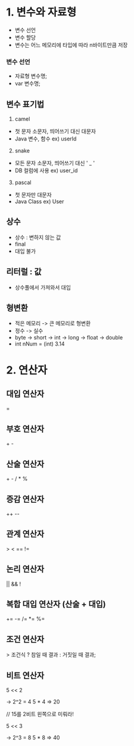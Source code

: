 # 1. 변수와 자료형
- 변수 선언
- 변수 할당
- 변수는 어느 메모리에 타입에 따라 n바이트만큼 저장


### 변수 선언
- 자료형 변수명;
- var 변수명;

## 변수 표기법
1. camel
- 첫 문자 소문자, 띄어쓰기 대신 대문자
- Java 변수, 함수
ex) userId

2. snake
- 모든 문자 소문자, 띄어쓰기 대신 ' _ '
- DB 컬럼에 사용
ex) user_id

3. pascal
- 첫 문자만 대문자
- Java Class
ex) User

## 상수
- 상수 : 변하지 않는 값
- final
- 대입 불가

## 리터럴 : 값
- 상수풀에서 가져와서 대입

## 형변환
- 적은 메모리 -> 큰 메모리로 형변환
- 정수 -> 실수
- byte -> short -> int -> long -> float -> double
- int nNum = (int) 3.14

# 2. 연산자
## 대입 연산자
\=
## 부호 연산자
\+ -
## 산술 연산자
\+ - / * %
## 증감 연산자
++ --
## 관계 연산자
\> < == !=
## 논리 연산자
|| && !
## 복합 대입 연산자 (산술 + 대입)
+= -= /= *= %=
## 조건 연산자
\> 조건식 ? 참일 때 결과 : 거짓일 때 결과;
## 비트 연산자
5 << 2

-> 2^2 = 4 5 * 4 => 20

// 15를 2비트 왼쪽으로 미뤄라!

5 << 3

-> 2^3 = 8 5 * 8 => 40

